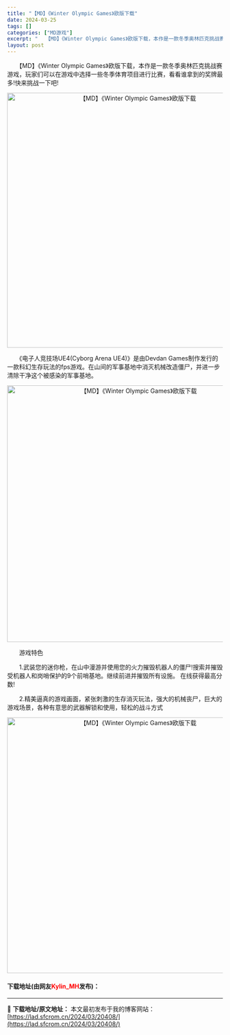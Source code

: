 ```yaml
---
title: "【MD】《Winter Olympic Games》欧版下载"
date: 2024-03-25
tags: []
categories: ["MD游戏"]
excerpt: "　　【MD】《Winter Olympic Games》欧版下载，本作是一款冬季奥林匹克挑战赛游戏，玩家们可以在游戏中选择一些冬季体育项目进行比赛，看看谁拿到的奖牌最多!快来挑战一下吧! 　　《电子人竞技场UE4(Cyborg Arena UE4)》是由Devdan Games制作发行的一款科幻生存&hellip;"
layout: post
---
```


 <p>　　【MD】《Winter Olympic Games》欧版下载，本作是一款冬季奥林匹克挑战赛游戏，玩家们可以在游戏中选择一些冬季体育项目进行比赛，看看谁拿到的奖牌最多!快来挑战一下吧!</p> <p align="center"><img align="" border="0" src="https://lad.sfcrom.cn/wp-content/uploads/2024/03/20240325_660116181b791.png" width="595" alt="【MD】《Winter Olympic Games》欧版下载" /></p> <p>　　《电子人竞技场UE4(Cyborg Arena UE4)》是由Devdan Games制作发行的一款科幻生存玩法的fps游戏。在山间的军事基地中消灭机械改造僵尸，并进一步清除干净这个被感染的军事基地。</p> <p align="center"><img align="" border="0" src="https://lad.sfcrom.cn/wp-content/uploads/2024/03/20240325_6601161959031.png" width="599" alt="【MD】《Winter Olympic Games》欧版下载" /></p> <p>　　游戏特色</p> <p>　　1.武装您的迷你枪，在山中漫游并使用您的火力摧毁机器人的僵尸!搜索并摧毁受机器人和岗哨保护的9个前哨基地。继续前进并摧毁所有设施。 在线获得最高分数!</p> <p>　　2.精美逼真的游戏画面，紧张刺激的生存消灭玩法，强大的机械丧尸，巨大的游戏场景，各种有意思的武器解锁和使用，轻松的战斗方式</p> <p align="center"><img align="" border="0" src="https://lad.sfcrom.cn/wp-content/uploads/2024/03/20240325_6601161a9a0a7.png" width="597" alt="【MD】《Winter Olympic Games》欧版下载" /></p> <p><h4>下载地址(由网友<font color="red">Kylin_MH</font>发布)：</h4></p> 

---
📖 **下载地址/原文地址：** 本文最初发布于我的博客网站：[https://lad.sfcrom.cn/2024/03/20408/](https://lad.sfcrom.cn/2024/03/20408/)

